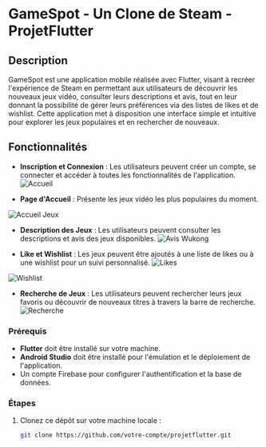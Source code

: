 # GameSpot - Un Clone de Steam - ProjetFlutter

## Description

GameSpot est une application mobile réalisée avec Flutter, visant à recréer l'expérience de Steam en permettant aux utilisateurs de découvrir les nouveaux jeux vidéo, consulter leurs descriptions et avis, tout en leur donnant la possibilité de gérer leurs préférences via des listes de likes et de wishlist. Cette application met à disposition une interface simple et intuitive pour explorer les jeux populaires et en rechercher de nouveaux.

## Fonctionnalités

- **Inscription et Connexion** : Les utilisateurs peuvent créer un compte, se connecter et accéder à toutes les fonctionnalités de l'application.
![Accueil](https://github.com/user-attachments/assets/bed1f627-b72a-45a3-be2b-a6b4f059c8b8)
  
- **Page d'Accueil** : Présente les jeux vidéo les plus populaires du moment.

![Accueil Jeux](https://github.com/user-attachments/assets/7d469f26-a4dc-4c4a-8c38-74f55526221a)
  
- **Description des Jeux** : Les utilisateurs peuvent consulter les descriptions et avis des jeux disponibles.
![Avis Wukong](https://github.com/user-attachments/assets/d3f7298a-06cf-48fc-b900-c42bbba11649)
  
- **Like et Wishlist** : Les jeux peuvent être ajoutés à une liste de likes ou à une wishlist pour un suivi personnalisé.
![Likes](https://github.com/user-attachments/assets/717c0b78-29ce-414b-bcb6-91e76f5b5925)

![Wishlist](https://github.com/user-attachments/assets/7499af4c-14ce-4d68-adcd-579da7bff2e9)
  
- **Recherche de Jeux** : Les utilisateurs peuvent rechercher leurs jeux favoris ou découvrir de nouveaux titres à travers la barre de recherche.
![Recherche](https://github.com/user-attachments/assets/5e1d81a2-08e4-4dd6-a71e-3931ffb22099)

### Prérequis

- **Flutter** doit être installé sur votre machine.
- **Android Studio** doit être installé pour l'émulation et le déploiement de l'application.
- Un compte Firebase pour configurer l'authentification et la base de données.

### Étapes

1. Clonez ce dépôt sur votre machine locale :

   ```bash
   git clone https://github.com/votre-compte/projetflutter.git
